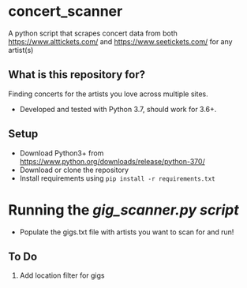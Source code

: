 # concert_scanner
A python script that scrapes concert data from both https://www.alttickets.com/ and https://www.seetickets.com/ for any artist(s)

## What is this repository for? ##
Finding concerts for the artists you love across multiple sites.
* Developed and tested with Python 3.7, should work for 3.6+.

## Setup ##
* Download Python3+ from https://www.python.org/downloads/release/python-370/
* Download or clone the repository 
* Install requirements using ```pip install -r requirements.txt```

# Running the *gig_scanner.py script* #
* Populate the gigs.txt file with artists you want to scan for and run!

## To Do ##
1. Add location filter for gigs

